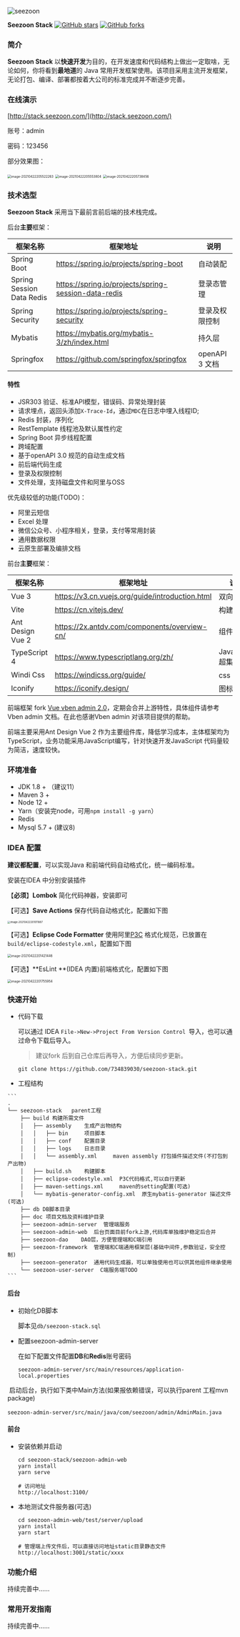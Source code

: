 ![seezoon](doc/pictures/logo.png)

**Seezoon Stack**
 [![GitHub stars](https://img.shields.io/github/stars/734839030/seezoon-stack.svg?style=social&label=Star&)](https://github.com/734839030/seezoon-stack/stargazers)
 [![GitHub forks](https://img.shields.io/github/forks/734839030/seezoon-stack.svg?style=social&label=Fork&)](https://github.com/734839030/seezoon-stack/fork)

###  简介

**Seezoon Stack** 以**快速开发**为目的，在开发速度和代码结构上做出一定取啥，无论如何，你将看到**最地道**的 Java 常用开发框架使用。该项目采用主流开发框架，无论打包、编译、部署都按着大公司的标准完成并不断逐步完善。

### 在线演示

[http://stack.seezoon.com/](http://stack.seezoon.com/)

账号：admin

密码：123456

部分效果图：

<img src="doc/pictures/image-20210422205522263.png" alt="image-20210422205522263" style="zoom:50%;" />

<img src="doc/pictures/image-20210422205553804.png" alt="image-20210422205553804" style="zoom:50%;" />

<img src="doc/pictures/image-20210422205738456.png" alt="image-20210422205738456" style="zoom:50%;" />

### 技术选型

**Seezoon Stack** 采用当下最前言前后端的技术栈完成。

后台**主要**框架：

| 框架名称                  | 框架地址                                             | 说明           |
| ------------------------- | ---------------------------------------------------- | -------------- |
| Spring Boot               | https://spring.io/projects/spring-boot               | 自动装配       |
| Spring Session Data Redis | https://spring.io/projects/spring-session-data-redis | 登录态管理     |
| Spring Security           | https://spring.io/projects/spring-security           | 登录及权限控制 |
| Mybatis                   | https://mybatis.org/mybatis-3/zh/index.html          | 持久层         |
| Springfox                 | https://github.com/springfox/springfox               | openAPI 3 文档 |

#### 特性

- JSR303 验证、标准API模型，错误码、异常处理封装
- 请求埋点，返回头添加`X-Trace-Id`，通过`MDC`在日志中埋入线程ID;
- Redis 封装，序列化
- RestTemplate 线程池及默认属性约定
- Spring Boot 异步线程配置
- 跨域配置
- 基于openAPI 3.0 规范的自动生成文档
- 前后端代码生成
- 登录及权限控制
- 文件处理，支持磁盘文件和阿里与OSS

优先级较低的功能(TODO)：

- 阿里云短信
- Excel 处理
- 微信公众号、小程序相关，登录，支付等常用封装
- 通用数据权限
- 云原生部署及编排文档

前台**主要**框架：

| 框架名称         | 框架地址                                        | 说明            |
| ---------------- | ----------------------------------------------- | --------------- |
| Vue 3            | https://v3.cn.vuejs.org/guide/introduction.html | 双向绑定        |
| Vite             | https://cn.vitejs.dev/                          | 构建工具        |
| Ant Design Vue 2 | https://2x.antdv.com/components/overview-cn/    | 组件            |
| TypeScript 4     | https://www.typescriptlang.org/zh/              | JavaScript 超集 |
| Windi Css        | https://windicss.org/guide/                     | css 辅助类      |
| Iconify          | https://iconify.design/                         | 图标库          |

前端框架 fork  [Vue vben admin 2.0](https://vvbin.cn/doc-next/)，定期会合并上游特性，具体组件请参考 Vben admin 文档。在此也感谢Vben admin 对该项目提供的帮助。

前端主要采用Ant Design Vue 2 作为主要组件库，降低学习成本，主体框架均为TypeScript，业务功能采用JavaScript编写，针对快速开发JavaScript 代码量较为简洁，速度较快。



### 环境准备

- JDK 1.8 + （建议11）
- Maven 3 + 
- Node 12 +
- Yarn（安装完node，可用`npm install -g yarn`）
- Redis 
- Mysql 5.7 + (建议8)

### IDEA 配置

**建议都配置**，可以实现Java 和前端代码自动格式化，统一编码标准。

安装在IDEA 中分别安装插件

【**必须**】**Lombok** 简化代码神器，安装即可 

【可选】**Save Actions** 保存代码自动格式化，配置如下图

<img src="doc/pictures/image-20210422201011887.png" alt="image-20210422201011887" style="zoom:40%;" />



【可选】**Eclipse Code Formatter** 使用阿里[P3C](https://github.com/alibaba/p3c) 格式化规范，已放置在`build/eclipse-codestyle.xml`，配置如下图

<img src="doc/pictures/image-20210422201421446.png" alt="image-20210422201421446" style="zoom:50%;" />



【可选】**EsLint **(IDEA 内置)前端格式化，配置如下图

<img src="doc/pictures/image-20210422201755954.png" alt="image-20210422201755954" style="zoom:50%;" />



### 快速开始

- 代码下载

  可以通过 IDEA `File->New->Project From Version Control `导入，也可以通过命令下载后导入。

  >  建议fork 后到自己仓库后再导入，方便后续同步更新。

  ```
  git clone https://github.com/734839030/seezoon-stack.git
  ```

- 工程结构

```
​```
.
└── seezoon-stack   parent工程
    ├── build 构建所需文件
    │   ├── assembly    生成产出物结构
    │   │   ├── bin     项目脚本
    │   │   ├── conf    配置目录
    │   │   ├── logs    日志目录
    │   │   └── assembly.xml     maven assembly 打包插件描述文件(不打包到产出物)
    │   ├── build.sh    构建脚本
    │   ├── eclipse-codestyle.xml  P3C代码格式,可以自行更新
    │   ├── maven-settings.xml     maven的setting配置(可选)
    │   └── mybatis-generator-config.xml  原生mybatis-generator 描述文件(可选)
    ├── db DB脚本目录
    ├── doc 项目文档及资料维护目录
    ├── seezoon-admin-server  管理端服务
    ├── seezoon-admin-web  后台页面目前fork上游,代码库单独维护稳定后合并
    ├── seezoon-dao    DAO层，方便管理端和C端引用
    ├── seezoon-framework  管理端和C端通用框架层(基础中间件,参数验证，安全控制)
    ├── seezoon-generator  通用代码生成器，可以单独使用也可以供其他组件继承使用
    └── seezoon-user-server  C端服务端TODO
​```
```

#### 后台

- 初始化DB脚本

  脚本见`db/seezoon-stack.sql`

- 配置seezoon-admin-server

  在如下配置文件配置**DB**和**Redis**账号密码

  `seezoon-admin-server/src/main/resources/application-local.properties`

​       启动后台，执行如下类中Main方法(如果报依赖错误，可以执行parent 工程mvn package)

​	  `seezoon-admin-server/src/main/java/com/seezoon/admin/AdminMain.java`

#### 前台

- 安装依赖并启动

  ```
  cd seezoon-stack/seezoon-admin-web
  yarn install
  yarn serve 
  
  # 访问地址
  http://localhost:3100/
  ```

- 本地测试文件服务器(可选)

  ```
  cd seezoon-admin-web/test/server/upload
  yarn install
  yarn start
  
  # 管理端上传文件后，可以直接访问地址static目录静态文件
  http://localhost:3001/static/xxxx
  ```

### 功能介绍

持续完善中......

### 常用开发指南

持续完善中......







